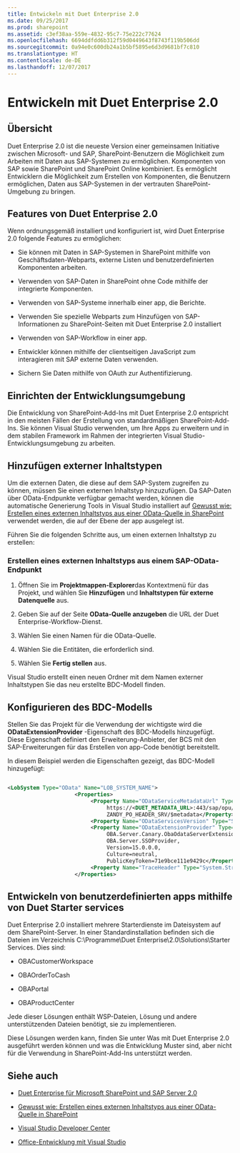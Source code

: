 ```yaml
---
title: Entwickeln mit Duet Enterprise 2.0
ms.date: 09/25/2017
ms.prod: sharepoint
ms.assetid: c3ef38aa-559e-4832-95c7-75e222c77624
ms.openlocfilehash: 6694ddfdd6b312f59d0449643f8743f119b506dd
ms.sourcegitcommit: 0a94e0c600db24a1b5bf5895e6d3d9681bf7c810
ms.translationtype: HT
ms.contentlocale: de-DE
ms.lasthandoff: 12/07/2017
---
```

# <a name="developing-with-duet-enterprise-20"></a>Entwickeln mit Duet Enterprise 2.0

## <a name="overview"></a>Übersicht
<a name="Overview"> </a>

Duet Enterprise 2.0 ist die neueste Version einer gemeinsamen Initiative zwischen Microsoft- und SAP, SharePoint-Benutzern die Möglichkeit zum Arbeiten mit Daten aus SAP-Systemen zu ermöglichen. Komponenten von SAP sowie SharePoint und SharePoint Online kombiniert. Es ermöglicht Entwicklern die Möglichkeit zum Erstellen von Komponenten, die Benutzern ermöglichen, Daten aus SAP-Systemen in der vertrauten SharePoint-Umgebung zu bringen.
  
    
    

## <a name="features-of-duet-enterprise-20"></a>Features von Duet Enterprise 2.0
<a name="Overview"> </a>

Wenn ordnungsgemäß installiert und konfiguriert ist, wird Duet Enterprise 2.0 folgende Features zu ermöglichen:
  
    
    

- Sie können mit Daten in SAP-Systemen in SharePoint mithilfe von Geschäftsdaten-Webparts, externe Listen und benutzerdefinierten Komponenten arbeiten.
    
  
- Verwenden von SAP-Daten in SharePoint ohne Code mithilfe der integrierte Komponenten.
    
  
- Verwenden von SAP-Systeme innerhalb einer app, die Berichte.
    
  
- Verwenden Sie spezielle Webparts zum Hinzufügen von SAP-Informationen zu SharePoint-Seiten mit Duet Enterprise 2.0 installiert
    
  
- Verwenden von SAP-Workflow in einer app.
    
  
- Entwickler können mithilfe der clientseitigen JavaScript zum interagieren mit SAP externe Daten verwenden.
    
  
- Sichern Sie Daten mithilfe von OAuth zur Authentifizierung.
    
  

## <a name="setting-up-the-development-environment"></a>Einrichten der Entwicklungsumgebung
<a name="SettingUp"> </a>

Die Entwicklung von SharePoint-Add-Ins mit Duet Enterprise 2.0 entspricht in den meisten Fällen der Erstellung von standardmäßigen SharePoint-Add-Ins. Sie können Visual Studio verwenden, um Ihre Apps zu erweitern und in dem stabilen Framework im Rahmen der integrierten Visual Studio-Entwicklungsumgebung zu arbeiten.
  
    
    

## <a name="adding-external-content-types"></a>Hinzufügen externer Inhaltstypen
<a name="AddingECT"> </a>

Um die externen Daten, die diese auf dem SAP-System zugreifen zu können, müssen Sie einen externen Inhaltstyp hinzuzufügen. Da SAP-Daten über OData-Endpunkte verfügbar gemacht werden, können die automatische Generierung Tools in Visual Studio installiert auf  [Gewusst wie: Erstellen eines externen Inhaltstyps aus einer OData-Quelle in SharePoint](how-to-create-an-external-content-type-from-an-odata-source-in-sharepoint.md) verwendet werden, die auf der Ebene der app ausgelegt ist.
  
    
    
Führen Sie die folgenden Schritte aus, um einen externen Inhaltstyp zu erstellen:
  
    
    

### <a name="creating-an-external-content-type-from-an-sap-odata-endpoint"></a>Erstellen eines externen Inhaltstyps aus einem SAP-OData-Endpunkt


1. Öffnen Sie im **Projektmappen-Explorer**das Kontextmenü für das Projekt, und wählen Sie **Hinzufügen** und **Inhaltstypen für externe Datenquelle** aus.
    
  
2. Geben Sie auf der Seite **OData-Quelle anzugeben** die URL der Duet Enterprise-Workflow-Dienst.
    
  
3. Wählen Sie einen Namen für die OData-Quelle.
    
  
4. Wählen Sie die Entitäten, die erforderlich sind.
    
  
5. Wählen Sie **Fertig stellen** aus.
    
  
Visual Studio erstellt einen neuen Ordner mit dem Namen externer Inhaltstypen Sie das neu erstellte BDC-Modell finden.
  
    
    

## <a name="configuring-the-bdc-model"></a>Konfigurieren des BDC-Modells
<a name="ConfiguringProject"> </a>

Stellen Sie das Projekt für die Verwendung der wichtigste wird die **ODataExtensionProvider** -Eigenschaft des BDC-Modells hinzugefügt. Diese Eigenschaft definiert den Erweiterung-Anbieter, der BCS mit den SAP-Erweiterungen für das Erstellen von app-Code benötigt bereitstellt.
  
    
    
In diesem Beispiel werden die Eigenschaften gezeigt, das BDC-Modell hinzugefügt:
  
    
    



```XML

<LobSystem Type="OData" Name="LOB_SYSTEM_NAME">
                     <Properties>
                          <Property Name="ODataServiceMetadataUrl" Type="System.String">
                               https://<DUET_METADATA_URL>:443/sap/opu/odata/sap/ 
                               ZANDY_PO_HEADER_SRV/$metadata</Property>
                          <Property Name="ODataServicesVersion" Type="System.String">2.0</Property>
                          <Property Name="ODataExtensionProvider" Type="System.String"> 
                               OBA.Server.Canary.ObaOdataServerExtensionProvider, 
                               OBA.Server.SSOProvider, 
                               Version=15.0.0.0, 
                               Culture=neutral, 
                               PublicKeyToken=71e9bce111e9429c</Property>
                          <Property Name="TraceHeader" Type="System.String">SAP-PASSPORT</Property>
                     </Properties>

```


## <a name="using-duet-starter-services-to-develop-custom-apps"></a>Entwickeln von benutzerdefinierten apps mithilfe von Duet Starter services
<a name="UsingDuetStarterServices"> </a>

Duet Enterprise 2.0 installiert mehrere Starterdienste im Dateisystem auf dem SharePoint-Server. In einer Standardinstallation befinden sich die Dateien im Verzeichnis C:\\Programme\\Duet Enterprise\\2.0\\Solutions\\Starter Services. Dies sind: 
  
    
    

- OBACustomerWorkspace
    
  
- OBAOrderToCash
    
  
- OBAPortal
    
  
- OBAProductCenter
    
  
Jede dieser Lösungen enthält WSP-Dateien, Lösung und andere unterstützenden Dateien benötigt, sie zu implementieren.
  
    
    
Diese Lösungen werden kann, finden Sie unter Was mit Duet Enterprise 2.0 ausgeführt werden können und was die Entwicklung Muster sind, aber nicht für die Verwendung in SharePoint-Add-Ins unterstützt werden.
  
    
    

## <a name="see-also"></a>Siehe auch
<a name="ConNavExample_resources"> </a>


-  [Duet Enterprise für Microsoft SharePoint und SAP Server 2.0](http://technet.microsoft.com/de-DE/library/ff972436.aspx)
    
  
-  [Gewusst wie: Erstellen eines externen Inhaltstyps aus einer OData-Quelle in SharePoint](how-to-create-an-external-content-type-from-an-odata-source-in-sharepoint.md)
    
  
-  [Visual Studio Developer Center](http://msdn.microsoft.com/de-DE/vstudio/default)
    
  
-  [Office-Entwicklung mit Visual Studio](http://msdn.microsoft.com/de-DE/office/hh133430)
    
  


